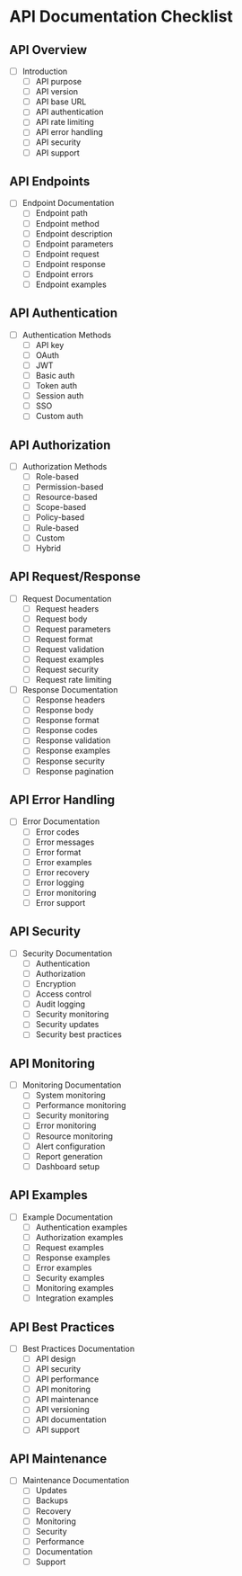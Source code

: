 # API Documentation Checklist

## API Overview
- [ ] Introduction
  - [ ] API purpose
  - [ ] API version
  - [ ] API base URL
  - [ ] API authentication
  - [ ] API rate limiting
  - [ ] API error handling
  - [ ] API security
  - [ ] API support

## API Endpoints
- [ ] Endpoint Documentation
  - [ ] Endpoint path
  - [ ] Endpoint method
  - [ ] Endpoint description
  - [ ] Endpoint parameters
  - [ ] Endpoint request
  - [ ] Endpoint response
  - [ ] Endpoint errors
  - [ ] Endpoint examples

## API Authentication
- [ ] Authentication Methods
  - [ ] API key
  - [ ] OAuth
  - [ ] JWT
  - [ ] Basic auth
  - [ ] Token auth
  - [ ] Session auth
  - [ ] SSO
  - [ ] Custom auth

## API Authorization
- [ ] Authorization Methods
  - [ ] Role-based
  - [ ] Permission-based
  - [ ] Resource-based
  - [ ] Scope-based
  - [ ] Policy-based
  - [ ] Rule-based
  - [ ] Custom
  - [ ] Hybrid

## API Request/Response
- [ ] Request Documentation
  - [ ] Request headers
  - [ ] Request body
  - [ ] Request parameters
  - [ ] Request format
  - [ ] Request validation
  - [ ] Request examples
  - [ ] Request security
  - [ ] Request rate limiting

- [ ] Response Documentation
  - [ ] Response headers
  - [ ] Response body
  - [ ] Response format
  - [ ] Response codes
  - [ ] Response validation
  - [ ] Response examples
  - [ ] Response security
  - [ ] Response pagination

## API Error Handling
- [ ] Error Documentation
  - [ ] Error codes
  - [ ] Error messages
  - [ ] Error format
  - [ ] Error examples
  - [ ] Error recovery
  - [ ] Error logging
  - [ ] Error monitoring
  - [ ] Error support

## API Security
- [ ] Security Documentation
  - [ ] Authentication
  - [ ] Authorization
  - [ ] Encryption
  - [ ] Access control
  - [ ] Audit logging
  - [ ] Security monitoring
  - [ ] Security updates
  - [ ] Security best practices

## API Monitoring
- [ ] Monitoring Documentation
  - [ ] System monitoring
  - [ ] Performance monitoring
  - [ ] Security monitoring
  - [ ] Error monitoring
  - [ ] Resource monitoring
  - [ ] Alert configuration
  - [ ] Report generation
  - [ ] Dashboard setup

## API Examples
- [ ] Example Documentation
  - [ ] Authentication examples
  - [ ] Authorization examples
  - [ ] Request examples
  - [ ] Response examples
  - [ ] Error examples
  - [ ] Security examples
  - [ ] Monitoring examples
  - [ ] Integration examples

## API Best Practices
- [ ] Best Practices Documentation
  - [ ] API design
  - [ ] API security
  - [ ] API performance
  - [ ] API monitoring
  - [ ] API maintenance
  - [ ] API versioning
  - [ ] API documentation
  - [ ] API support

## API Maintenance
- [ ] Maintenance Documentation
  - [ ] Updates
  - [ ] Backups
  - [ ] Recovery
  - [ ] Monitoring
  - [ ] Security
  - [ ] Performance
  - [ ] Documentation
  - [ ] Support 